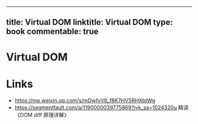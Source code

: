 
---
title: Virtual DOM
linktitle: Virtual DOM
type: book
commentable: true
---

# Virtual DOM

# Links

- https://mp.weixin.qq.com/s/mDwfvV6_f8K7HVSRHXbtWg
- https://segmentfault.com/a/1190000039775869?ivk_sa=1024320u 精读《DOM diff 原理详解》

    